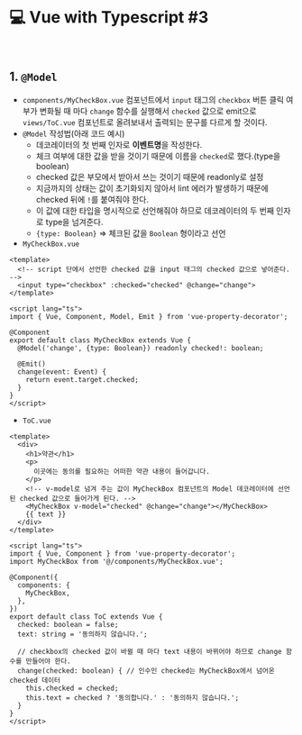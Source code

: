 # :computer: Vue with Typescript #3

<br>

## 1. `@Model`

- `components/MyCheckBox.vue` 컴포넌트에서 `input` 태그의 `checkbox` 버튼 클릭 여부가 변화될 때 마다 `change` 함수를 실행해서 `checked` 값으로 emit으로 `views/ToC.vue` 컴포넌트로 올려보내서 출력되는 문구를 다르게 할 것이다.
- `@Model` 작성법(아래 코드 예시)
  - 데코레이터의 첫 번째 인자로 <b>이벤트명</b>을 작성한다.
  - 체크 여부에 대한 값을 받을 것이기 때문에 이름을 `checked`로 했다.(type을 boolean)
  - checked 값은 부모에서 받아서 쓰는 것이기 때문에 readonly로 설정
  - 지금까지의 상태는 값이 초기화되지 않아서 lint 에러가 발생하기 때문에 checked 뒤에 `!`를 붙여줘야 한다.
  - 이 값에 대한 타입을 명시적으로 선언해줘야 하므로 데코레이터의 두 번째 인자로 type을 넘겨준다.
  - `{type: Boolean}` => 체크된 값을 `Boolean` 형이라고 선언
- `MyCheckBox.vue`

```vue
<template>
  <!-- script 단에서 선언한 checked 값을 input 태그의 checked 값으로 넣어준다. -->
  <input type="checkbox" :checked="checked" @change="change">
</template>

<script lang="ts">
import { Vue, Component, Model, Emit } from 'vue-property-decorator';

@Component
export default class MyCheckBox extends Vue {
  @Model('change', {type: Boolean}) readonly checked!: boolean;

  @Emit()
  change(event: Event) {
    return event.target.checked;
  }
}
</script>
```

- `ToC.vue`

```vue
<template>
  <div>
    <h1>약관</h1>
    <p>
      이곳에는 동의를 필요하는 어떠한 약관 내용이 들어갑니다.
    </p>
    <!-- v-model로 넘겨 주는 값이 MyCheckBox 컴포넌트의 Model 데코레이터에 선언된 checked 값으로 들어가게 된다. -->
    <MyCheckBox v-model="checked" @change="change"></MyCheckBox>
    {{ text }}
  </div>
</template>

<script lang="ts">
import { Vue, Component } from 'vue-property-decorator';
import MyCheckBox from '@/components/MyCheckBox.vue';

@Component({
  components: {
    MyCheckBox,
  },
})
export default class ToC extends Vue {
  checked: boolean = false;
  text: string = '동의하지 않습니다.';

  // checkbox의 checked 값이 바뀔 때 마다 text 내용이 바뀌어야 하므로 change 함수를 만들어야 한다.
  change(checked: boolean) { // 인수인 checked는 MyCheckBox에서 넘어온 checked 데이터
    this.checked = checked;
    this.text = checked ? '동의합니다.' : '동의하지 않습니다.';
  }
}
</script>
```

